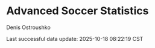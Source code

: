 # Advanced Soccer Statistics
Denis Ostroushko

<!-- gfm -->

Last successful data update: 2025-10-18 08:22:19 CST
